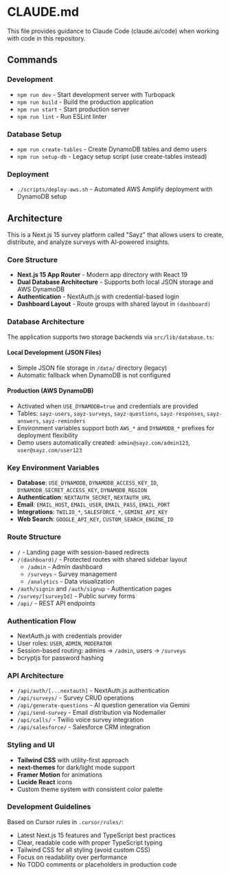 # CLAUDE.md

This file provides guidance to Claude Code (claude.ai/code) when working with code in this repository.

## Commands

### Development
- `npm run dev` - Start development server with Turbopack
- `npm run build` - Build the production application
- `npm run start` - Start production server
- `npm run lint` - Run ESLint linter

### Database Setup
- `npm run create-tables` - Create DynamoDB tables and demo users
- `npm run setup-db` - Legacy setup script (use create-tables instead)

### Deployment
- `./scripts/deploy-aws.sh` - Automated AWS Amplify deployment with DynamoDB setup

## Architecture

This is a Next.js 15 survey platform called "Sayz" that allows users to create, distribute, and analyze surveys with AI-powered insights.

### Core Structure
- **Next.js 15 App Router** - Modern app directory with React 19
- **Dual Database Architecture** - Supports both local JSON storage and AWS DynamoDB
- **Authentication** - NextAuth.js with credential-based login
- **Dashboard Layout** - Route groups with shared layout in `(dashboard)`

### Database Architecture
The application supports two storage backends via `src/lib/database.ts`:

#### Local Development (JSON Files)
- Simple JSON file storage in `/data/` directory (legacy)
- Automatic fallback when DynamoDB is not configured

#### Production (AWS DynamoDB)
- Activated when `USE_DYNAMODB=true` and credentials are provided
- Tables: `sayz-users`, `sayz-surveys`, `sayz-questions`, `sayz-responses`, `sayz-answers`, `sayz-reminders`
- Environment variables support both `AWS_*` and `DYNAMODB_*` prefixes for deployment flexibility
- Demo users automatically created: `admin@sayz.com/admin123`, `user@sayz.com/user123`

### Key Environment Variables
- **Database**: `USE_DYNAMODB`, `DYNAMODB_ACCESS_KEY_ID`, `DYNAMODB_SECRET_ACCESS_KEY`, `DYNAMODB_REGION`
- **Authentication**: `NEXTAUTH_SECRET`, `NEXTAUTH_URL`
- **Email**: `EMAIL_HOST`, `EMAIL_USER`, `EMAIL_PASS`, `EMAIL_PORT`
- **Integrations**: `TWILIO_*`, `SALESFORCE_*`, `GEMINI_API_KEY`
- **Web Search**: `GOOGLE_API_KEY`, `CUSTOM_SEARCH_ENGINE_ID`

### Route Structure
- `/` - Landing page with session-based redirects
- `/(dashboard)/` - Protected routes with shared sidebar layout
  - `/admin` - Admin dashboard
  - `/surveys` - Survey management
  - `/analytics` - Data visualization
- `/auth/signin` and `/auth/signup` - Authentication pages
- `/survey/[surveyId]` - Public survey forms
- `/api/` - REST API endpoints

### Authentication Flow
- NextAuth.js with credentials provider
- User roles: `USER`, `ADMIN`, `MODERATOR`
- Session-based routing: admins → `/admin`, users → `/surveys`
- bcryptjs for password hashing

### API Architecture
- `/api/auth/[...nextauth]` - NextAuth.js authentication
- `/api/surveys/` - Survey CRUD operations
- `/api/generate-questions` - AI question generation via Gemini
- `/api/send-survey` - Email distribution via Nodemailer
- `/api/calls/` - Twilio voice survey integration
- `/api/salesforce/` - Salesforce CRM integration

### Styling and UI
- **Tailwind CSS** with utility-first approach
- **next-themes** for dark/light mode support
- **Framer Motion** for animations
- **Lucide React** icons
- Custom theme system with consistent color palette

### Development Guidelines
Based on Cursor rules in `.cursor/rules/`:
- Latest Next.js 15 features and TypeScript best practices
- Clear, readable code with proper TypeScript typing
- Tailwind CSS for all styling (avoid custom CSS)
- Focus on readability over performance
- No TODO comments or placeholders in production code